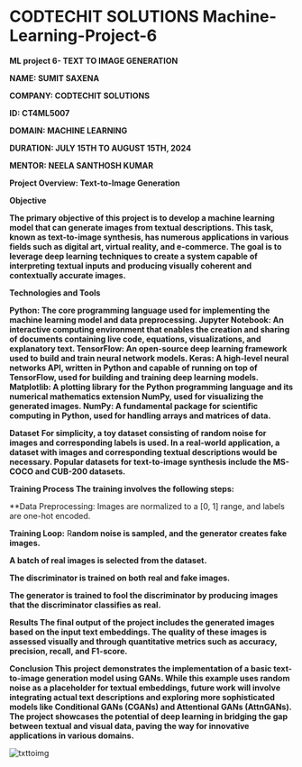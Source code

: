 # CODTECHIT SOLUTIONS Machine-Learning-Project-6
**ML project 6- TEXT TO IMAGE GENERATION**

**NAME: SUMIT SAXENA**

**COMPANY: CODTECHIT SOLUTIONS**

**ID: CT4ML5007**

**DOMAIN: MACHINE LEARNING**

**DURATION: JULY 15TH TO AUGUST 15TH, 2024**

**MENTOR: NEELA SANTHOSH KUMAR**


**Project Overview: Text-to-Image Generation**


**Objective**

**The primary objective of this project is to develop a machine learning model that can generate images from textual descriptions. This task, known as text-to-image synthesis, has numerous applications in various fields such as digital art, virtual reality, and e-commerce. The goal is to leverage deep learning techniques to create a system capable of interpreting textual inputs and producing visually coherent and contextually accurate images.**

**Technologies and Tools**

**Python: The core programming language used for implementing the machine learning model and data preprocessing.
Jupyter Notebook: An interactive computing environment that enables the creation and sharing of documents containing live code, equations, visualizations, and explanatory text.
TensorFlow: An open-source deep learning framework used to build and train neural network models.
Keras: A high-level neural networks API, written in Python and capable of running on top of TensorFlow, used for building and training deep learning models.
Matplotlib: A plotting library for the Python programming language and its numerical mathematics extension NumPy, used for visualizing the generated images.
NumPy: A fundamental package for scientific computing in Python, used for handling arrays and matrices of data.**


**Dataset**
**For simplicity, a toy dataset consisting of random noise for images and corresponding labels is used. In a real-world application, a dataset with images and corresponding textual descriptions would be necessary. Popular datasets for text-to-image synthesis include the MS-COCO and CUB-200 datasets.**


**Training Process
The training involves the following steps:**

**Data Preprocessing: Images are normalized to a [0, 1] range, and labels are one-hot encoded.

**Training Loop:**
R**andom noise is sampled, and the generator creates fake images.**

**A batch of real images is selected from the dataset.**

**The discriminator is trained on both real and fake images.**

**The generator is trained to fool the discriminator by producing images that the discriminator classifies as real.**

**Results
The final output of the project includes the generated images based on the input text embeddings. The quality of these images is assessed visually and through quantitative metrics such as accuracy, precision, recall, and F1-score.**

**Conclusion
This project demonstrates the implementation of a basic text-to-image generation model using GANs. While this example uses random noise as a placeholder for textual embeddings, future work will involve integrating actual text descriptions and exploring more sophisticated models like Conditional GANs (CGANs) and Attentional GANs (AttnGANs). The project showcases the potential of deep learning in bridging the gap between textual and visual data, paving the way for innovative applications in various domains.**

![txttoimg](https://github.com/user-attachments/assets/cc3aa5a6-02ad-4995-bf28-e87b82047c08)


